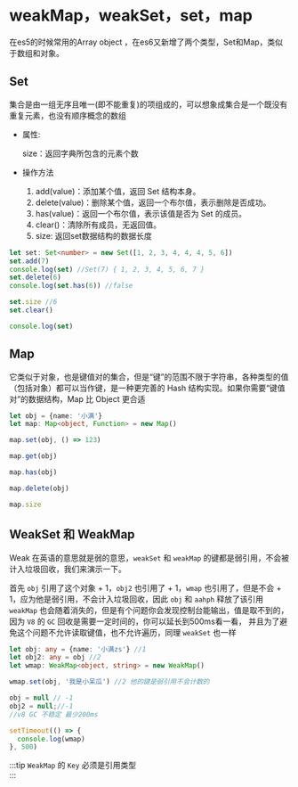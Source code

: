 # weakMap，weakSet，set，map

在es5的时候常用的Array object ，在es6又新增了两个类型，Set和Map，类似于数组和对象。

## Set

集合是由一组无序且唯一(即不能重复)的项组成的，可以想象成集合是一个既没有重复元素，也没有顺序概念的数组

- 属性:

  size：返回字典所包含的元素个数

- 操作方法
  1. add(value)：添加某个值，返回 Set 结构本身。
  2. delete(value)：删除某个值，返回一个布尔值，表示删除是否成功。
  3. has(value)：返回一个布尔值，表示该值是否为 Set 的成员。
  4. clear()：清除所有成员，无返回值。
  5. size: 返回set数据结构的数据长度

```ts
let set: Set<number> = new Set([1, 2, 3, 4, 4, 4, 5, 6])
set.add(7)
console.log(set) //Set(7) { 1, 2, 3, 4, 5, 6, 7 }
set.delete(6)
console.log(set.has(6)) //false

set.size //6
set.clear()

console.log(set)
```

## Map

它类似于对象，也是键值对的集合，但是“键”的范围不限于字符串，各种类型的值（包括对象）都可以当作键，是一种更完善的 Hash
结构实现。如果你需要“键值对”的数据结构，Map 比 Object 更合适

```ts
let obj = {name: '小满'}
let map: Map<object, Function> = new Map()

map.set(obj, () => 123)

map.get(obj)

map.has(obj)

map.delete(obj)

map.size
```

## WeakSet 和 WeakMap

Weak 在英语的意思就是弱的意思，`weakSet` 和 `weakMap` 的键都是弱引用，不会被计入垃圾回收，我们来演示一下。

首先 `obj` 引用了这个对象 + 1，`obj2` 也引用了 + 1，`wmap` 也引用了，但是不会 +
1，应为他是弱引用，不会计入垃圾回收，因此 `obj` 和 `aahph`
释放了该引用 `weakMap` 也会随着消失的，但是有个问题你会发现控制台能输出，值是取不到的，因为 `V8` 的 `GC`
回收是需要一定时间的，你可以延长到500ms看一看，
并且为了避免这个问题不允许读取键值，也不允许遍历，同理 `weakSet` 也一样

```ts
let obj: any = {name: '小满zs'} //1
let obj2: any = obj //2
let wmap: WeakMap<object, string> = new WeakMap()

wmap.set(obj, '我是小呆瓜') //2 他的键是弱引用不会计数的

obj = null // -1
obj2 = null;//-1
//v8 GC 不稳定 最少200ms

setTimeout(() => {
  console.log(wmap)
}, 500)
```

:::tip
`WeakMap` 的 `Key` 必须是引用类型  
:::